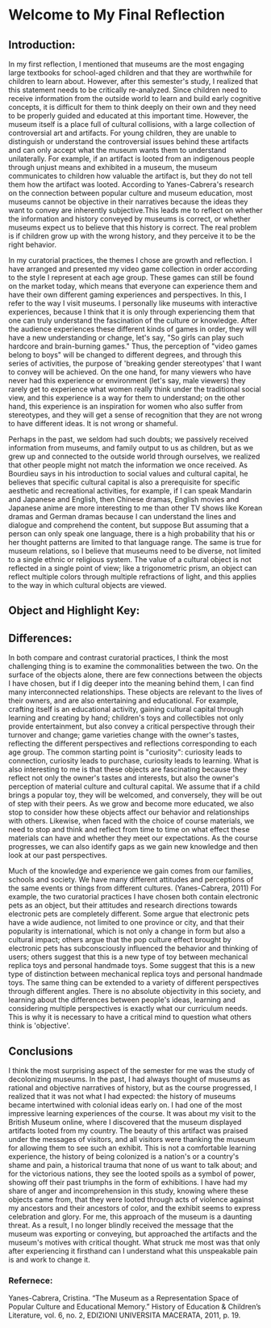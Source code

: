 # Welcome to My Final Reflection



## Introduction:

In my first reflection, I mentioned that museums are the most engaging large textbooks for school-aged children and that they are worthwhile for children to learn about. However, after this semester's study, I realized that this statement needs to be critically re-analyzed. Since children need to receive information from the outside world to learn and build early cognitive concepts, it is difficult for them to think deeply on their own and they need to be properly guided and educated at this important time.
However, the museum itself is a place full of cultural collisions, with a large collection of controversial art and artifacts. For young children, they are unable to distinguish or understand the controversial issues behind these artifacts and can only accept what the museum wants them to understand unilaterally. For example, if an artifact is looted from an indigenous people through unjust means and exhibited in a museum, the museum communicates to children how valuable the artifact is, but they do not tell them how the artifact was looted. According to Yanes-Cabrera's research on the connection between popular culture and museum education, most museums cannot be objective in their narratives because the ideas they want to convey are inherently subjective.This leads me to reflect on whether the information and history conveyed by museums is correct, or whether museums expect us to believe that this history is correct. The real problem is if children grow up with the wrong history, and they perceive it to be the right behavior.

In my curatorial practices, the themes I chose are growth and reflection. I have arranged and presented my video game collection in order according to the style I represent at each age group. These games can still be found on the market today, which means that everyone can experience them and have their own different gaming experiences and perspectives. In this, I refer to the way I visit museums. I personally like museums with interactive experiences, because I think that it is only through experiencing them that one can truly understand the fascination of the culture or knowledge. After the audience experiences these different kinds of games in order, they will have a new understanding or change, let's say, "So girls can play such hardcore and brain-burning games." Thus, the perception of "video games belong to boys" will be changed to different degrees, and through this series of activities, the purpose of 'breaking gender stereotypes' that I want to convey will be achieved. On the one hand, for many viewers who have never had this experience or environment (let's say, male viewers) they rarely get to experience what women really think under the traditional social view, and this experience is a way for them to understand; on the other hand, this experience is an inspiration for women who also suffer from stereotypes, and they will get a sense of recognition that they are not wrong to have different ideas. It is not wrong or shameful.

Perhaps in the past, we seldom had such doubts; we passively received information from museums, and family output to us as children, but as we grew up and connected to the outside world through ourselves, we realized that other people might not match the information we once received. As Bourdieu says in his introduction to social values and cultural capital, he believes that specific cultural capital is also a prerequisite for specific aesthetic and recreational activities, for example, if I can speak Mandarin and Japanese and English, then Chinese dramas, English movies and Japanese anime are more interesting to me than other TV shows like Korean dramas and German dramas because I can understand the lines and dialogue and comprehend the content, but suppose But assuming that a person can only speak one language, there is a high probability that his or her thought patterns are limited to that language range. The same is true for museum relations, so I believe that museums need to be diverse, not limited to a single ethnic or religious system. The value of a cultural object is not reflected in a single point of view; like a trigonometric prism, an object can reflect multiple colors through multiple refractions of light, and this applies to the way in which cultural objects are viewed.

## Object and Highlight Key:



## Differences:

In both compare and contrast curatorial practices, I think the most challenging thing is to examine the commonalities between the two. On the surface of the objects alone, there are few connections between the objects I have chosen, but if I dig deeper into the meaning behind them, I can find many interconnected relationships. These objects are relevant to the lives of their owners, and are also entertaining and educational. For example, crafting itself is an educational activity, gaining cultural capital through learning and creating by hand; children's toys and collectibles not only provide entertainment, but also convey a critical perspective through their turnover and change; game varieties change with the owner's tastes, reflecting the different perspectives and reflections corresponding to each age group. The common starting point is "curiosity": curiosity leads to connection, curiosity leads to purchase, curiosity leads to learning. What is also interesting to me is that these objects are fascinating because they reflect not only the owner's tastes and interests, but also the owner's perception of material culture and cultural capital. We assume that if a child brings a popular toy, they will be welcomed, and conversely, they will be out of step with their peers. As we grow and become more educated, we also stop to consider how these objects affect our behavior and relationships with others. Likewise, when faced with the choice of course materials, we need to stop and think and reflect from time to time on what effect these materials can have and whether they meet our expectations. As the course progresses, we can also identify gaps as we gain new knowledge and then look at our past perspectives.

Much of the knowledge and experience we gain comes from our families, schools and society. We have many different attitudes and perceptions of the same events or things from different cultures. (Yanes-Cabrera, 2011) For example, the two curatorial practices I have chosen both contain electronic pets as an object, but their attitudes and research directions towards electronic pets are completely different. Some argue that electronic pets have a wide audience, not limited to one province or city, and that their popularity is international, which is not only a change in form but also a cultural impact; others argue that the pop culture effect brought by electronic pets has subconsciously influenced the behavior and thinking of users; others suggest that this is a new type of toy between mechanical replica toys and personal handmade toys. Some suggest that this is a new type of distinction between mechanical replica toys and personal handmade toys. The same thing can be extended to a variety of different perspectives through different angles. There is no absolute objectivity in this society, and learning about the differences between people's ideas, learning and considering multiple perspectives is exactly what our curriculum needs. This is why it is necessary to have a critical mind to question what others think is 'objective'.


## Conclusions

I think the most surprising aspect of the semester for me was the study of decolonizing museums. In the past, I had always thought of museums as rational and objective narratives of history, but as the course progressed, I realized that it was not what I had expected: the history of museums became intertwined with colonial ideas early on. I had one of the most impressive learning experiences of the course. It was about my visit to the British Museum online, where I discovered that the museum displayed artifacts looted from my country. The beauty of this artifact was praised under the messages of visitors, and all visitors were thanking the museum for allowing them to see such an exhibit. This is not a comfortable learning experience, the history of being colonized is a nation's or a country's shame and pain, a historical trauma that none of us want to talk about; and for the victorious nations, they see the looted spoils as a symbol of power, showing off their past triumphs in the form of exhibitions. I have had my share of anger and incomprehension in this study, knowing where these objects came from, that they were looted through acts of violence against my ancestors and their ancestors of color, and the exhibit seems to express celebration and glory. For me, this approach of the museum is a daunting threat. As a result, I no longer blindly received the message that the museum was exporting or conveying, but approached the artifacts and the museum's motives with critical thought. What struck me most was that only after experiencing it firsthand can I understand what this unspeakable pain is and work to change it.





### Refernece:

Yanes-Cabrera, Cristina. “The Museum as a Representation Space of Popular Culture and Educational Memory.” History of Education & Children’s Literature, vol. 6, no. 2, EDIZIONI UNIVERSITA MACERATA, 2011, p. 19.





